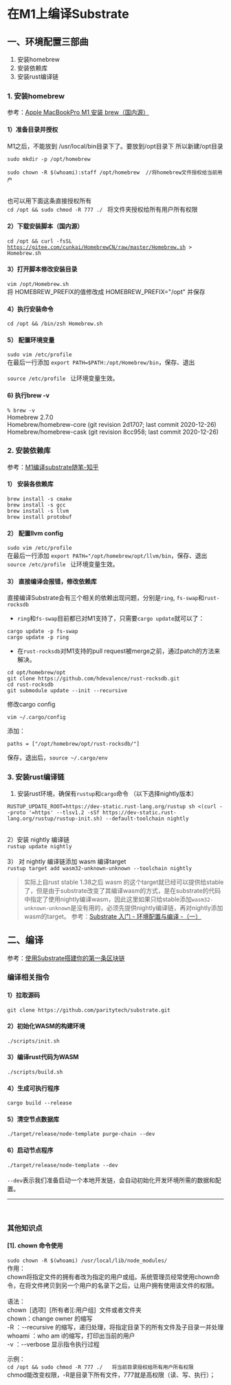 
# 在M1上编译Substrate
<a name="UL4PS"></a>
## 一、环境配置三部曲

1. 安装homebrew
1. 安装依赖库
1. 安装rust编译链



<a name="SNRDO"></a>
### 1. 安装homebrew
参考：[Apple MacBookPro M1 安装 brew（国内源）](https://blog.csdn.net/tanshizhen119/article/details/111244245)
<a name="v1yFB"></a>
#### 1）准备目录并授权
M1之后，不能放到 /usr/local/bin目录下了。要放到/opt目录下 所以新建/opt目录
```
sudo mkdir -p /opt/homebrew
```


```
sudo chown -R $(whoami):staff /opt/homebrew  //将homebrew文件授权给当前用户
```

<br />也可以用下面这条直接授权所有<br />`cd /opt && sudo chmod -R 777 ./ ` 将文件夹授权给所有用户所有权限<br />

<a name="9cwcB"></a>

#### 2）下载安装脚本（国内源）
`cd /opt && curl -fsSL `[`https://gitee.com/cunkai/HomebrewCN/raw/master/Homebrew.sh`](https://gitee.com/cunkai/HomebrewCN/raw/master/Homebrew.sh)` > Homebrew.sh`<br />

<a name="A1rqr"></a>
#### 3）打开脚本修改安装目录
`vim /opt/Homebrew.sh `<br />将 HOMEBREW_PREFIX的值修改成 HOMEBREW_PREFIX="/opt" 并保存

<a name="AvZGk"></a>
#### 4）执行安装命令
`cd /opt && /bin/zsh Homebrew.sh `<br />

<a name="OZRW2"></a>
#### 5） 配置环境变量
`sudo vim /etc/profile` <br />在最后一行添加 `export PATH=$PATH:/opt/Homebrew/bin`，保存、退出<br />
<br />`source /etc/profile `  让环境变量生效。<br />

<a name="bYL2J"></a>
#### 6)  执行brew -v
`% brew -v`<br />Homebrew 2.7.0<br />Homebrew/homebrew-core (git revision 2d1707; last commit 2020-12-26)<br />Homebrew/homebrew-cask (git revision 8cc958; last commit 2020-12-26)<br />

<a name="s5tQn"></a>

### 2. 安装依赖库
参考：[M1编译substrate随笔-知乎](https://zhuanlan.zhihu.com/p/337224781)
<a name="pvVdb"></a>
#### 1） 安装各依赖库
```
brew install -s cmake
brew install -s gcc
brew install -s llvm
brew install protobuf
```


<a name="PV81s"></a>
#### 2） 配置llvm config
`sudo vim /etc/profile` <br />在最后一行添加 `export PATH="/opt/homebrew/opt/llvm/bin`，保存、退出<br />`source /etc/profile `  让环境变量生效。<br />

<a name="TsAEy"></a>
#### 3） 直接编译会报错，修改依赖库
直接编译Substrate会有三个相关的依赖出现问题，分别是`ring`, `fs-swap`和`rust-rocksdb`

- `ring`和`fs-swap`目前都已对M1支持了，只需要`cargo update`就可以了：
```
cargo update -p fs-swap
cargo update -p ring
```


- 在`rust-rocksdb`对M1支持的pull request被merge之前，通过patch的方法来解决。
```
cd opt/homebrew/opt   
git clone https://github.com/hdevalence/rust-rocksdb.git
cd rust-rocksdb
git submodule update --init --recursive
```


修改cargo config
```
vim ~/.cargo/config
```
添加：
```
paths = ["/opt/homebrew/opt/rust-rocksdb/"]
```
保存，退出后，`source ~/.cargo/env`<br />

<a name="adCm1"></a>
### 3. 安装rust编译链
1) 安装rust环境，确保有`rustup`和`cargo`命令 （以下选择nightly版本）
```
RUSTUP_UPDATE_ROOT=https://dev-static.rust-lang.org/rustup sh <(curl --proto '=https' --tlsv1.2 -sSf https://dev-static.rust-lang.org/rustup/rustup-init.sh) --default-toolchain nightly
```

<br />2）安装 nightly 编译链<br />`rustup update nightly `<br />
<br />3） 对 nightly 编译链添加 wasm 编译target<br />`rustup target add wasm32-unknown-unknown --toolchain nightly`
> 实际上自rust stable 1.38之后 wasm 的这个target就已经可以提供给stable了，但是由于substrate改变了其编译wasm的方式，是在substrate的代码中指定了使用nightly编译wasm，因此这里如果只给stable添加`wasm32-unknown-unknown`是没有用的，必须先提供nightly编译链，再对nightly添加wasm的target。
> 参考：[Substrate 入门 - 环境配置与编译 -（一）](https://zhuanlan.zhihu.com/p/94624311)



<a name="6jJjv"></a>
## 二、编译
参考：[使用Substrate搭建你的第一条区块链](https://zhuanlan.zhihu.com/p/67580341)
<a name="SrvWe"></a>
### 编译相关指令
<a name="94lef"></a>
#### 1）拉取源码
`git clone https://github.com/paritytech/substrate.git`<br />

<a name="yWcSu"></a>
#### 2）初始化WASM的构建环境
`./scripts/init.sh`<br />

<a name="cNYeq"></a>
#### 3）编译rust代码为WASM
`./scripts/build.sh`<br />

<a name="J0qTR"></a>
#### 4）生成可执行程序
`cargo build --release`<br />

<a name="62fqk"></a>
#### 5）清空节点数据库
`./target/release/node-template purge-chain --dev`<br />

<a name="pEhQ8"></a>
#### 6）启动节点程序
`./target/release/node-template --dev`<br />
<br />`--dev`表示我们准备启动一个本地开发链，会自动初始化开发环境所需的数据和配置。


---


<br />

<a name="2rRxM"></a>
### 其他知识点
<a name="OUX13"></a>
#### [1]. chown 命令使用
`sudo chown -R $(whoami) /usr/local/lib/node_modules/`<br />作用：<br />chown将指定文件的拥有者改为指定的用户或组。系统管理员经常使用chown命令，在将文件拷贝到另一个用户的名录下之后，让用户拥有使用该文件的权限。<br />
<br />语法：<br />chown  [选项]  [所有者][:用户组]  文件或者文件夹<br />chown：change owner 的缩写<br />-R ：--recursive 的缩写，递归处理，将指定目录下的所有文件及子目录一并处理<br />whoami ：who am i的缩写，打印出当前的用户<br />-v ：--verbose 显示指令执行过程

示例：<br />`cd /opt && sudo chmod -R 777 ./   将当前目录授权给所有用户所有权限`<br />chmod能改变权限，-R是目录下所有文件，777就是高权限（读、写、执行）；<br />
<br />
<br />

<a name="JYvMU"></a>
#### 
